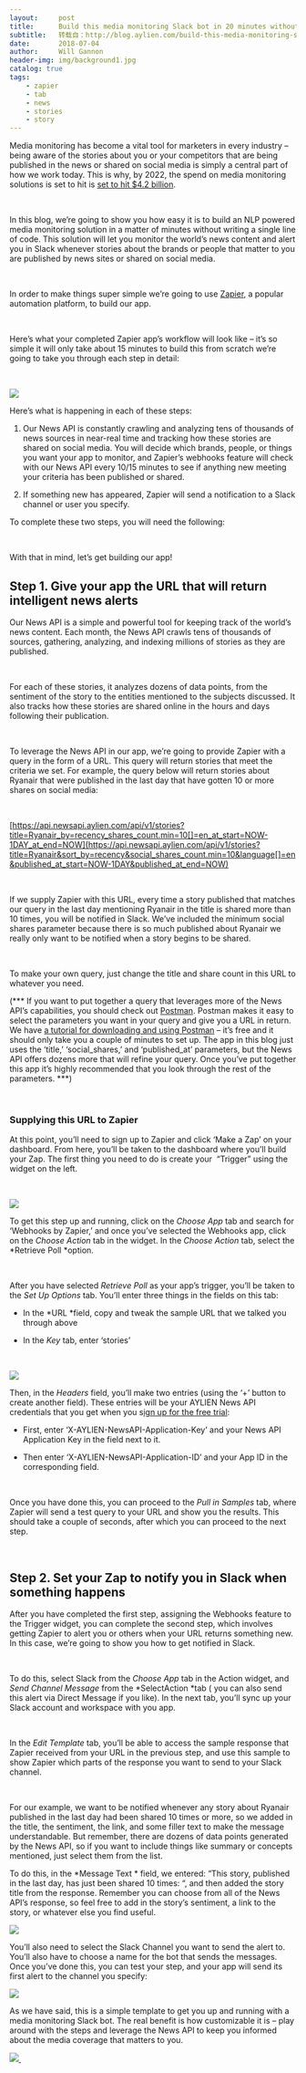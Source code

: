 ```yaml
---
layout:     post
title:      Build this media monitoring Slack bot in 20 minutes without writing code
subtitle:   转载自：http://blog.aylien.com/build-this-media-monitoring-slack-bot-in-20-minutes-without-writing-code/
date:       2018-07-04
author:     Will Gannon
header-img: img/background1.jpg
catalog: true
tags:
    - zapier
    - tab
    - news
    - stories
    - story
---
```


Media monitoring has become a vital tool for marketers in every industry – being aware of the stories about you or your competitors that are being published in the news or shared on social media is simply a central part of how we work today. This is why, by 2022, the spend on media monitoring solutions is set to hit is [set to hit $4.2 billion](https://www.transparencymarketresearch.com/pressrelease/media-monitoring-tools-market.htm).

 

In this blog, we’re going to show you how easy it is to build an NLP powered media monitoring solution in a matter of minutes without writing a single line of code. This solution will let you monitor the world’s news content and alert you in Slack whenever stories about the brands or people that matter to you are published by news sites or shared on social media.

 

In order to make things super simple we’re going to use [Zapier](https://zapier.com/.), a popular automation platform, to build our app.

 

Here’s what your completed Zapier app’s workflow will look like – it’s so simple it will only take about 15 minutes to build this from scratch we’re going to take you through each step in detail:

 

![](http://blog.aylien.com/wp-content/uploads/2018/07/Screenshot-from-2018-06-28-16-49-55-280x300.png)


Here’s what is happening in each of these steps:

1. Our News API is constantly crawling and analyzing tens of thousands of news sources in near-real time and tracking how these stories are shared on social media. You will decide which brands, people, or things you want your app to monitor, and Zapier’s webhooks feature will check with our News API every 10/15 minutes to see if anything new meeting your criteria has been published or shared.

1. If something new has appeared, Zapier will send a notification to a Slack channel or user you specify.


To complete these two steps, you will need the following:

 

With that in mind, let’s get building our app!

## Step 1. Give your app the URL that will return intelligent news alerts

Our News API is a simple and powerful tool for keeping track of the world’s news content. Each month, the News API crawls tens of thousands of sources, gathering, analyzing, and indexing millions of stories as they are published.

 

For each of these stories, it analyzes dozens of data points, from the sentiment of the story to the entities mentioned to the subjects discussed. It also tracks how these stories are shared online in the hours and days following their publication.

 

To leverage the News API in our app, we’re going to provide Zapier with a query in the form of a URL. This query will return stories that meet the criteria we set. For example, the query below will return stories about Ryanair that were published in the last day that have gotten 10 or more shares on social media:

 

[https://api.newsapi.aylien.com/api/v1/stories?title=Ryanair_by=recency_shares_count.min=10[]=en_at_start=NOW-1DAY_at_end=NOW](https://api.newsapi.aylien.com/api/v1/stories?title=Ryanair&sort_by=recency&social_shares_count.min=10&language[]=en&published_at_start=NOW-1DAY&published_at_end=NOW)

 

If we supply Zapier with this URL, every time a story published that matches our query in the last day mentioning Ryanair in the title is shared more than 10 times, you will be notified in Slack. We’ve included the minimum social shares parameter because there is so much published about Ryanair we really only want to be notified when a story begins to be shared.

 

To make your own query, just change the title and share count in this URL to whatever you need.

(*** If you want to put together a query that leverages more of the News API’s capabilities, you should check out [Postman](https://www.getpostman.com/). Postman makes it easy to select the parameters you want in your query and give you a URL in return. We have [a tutorial for downloading and using Postman](https://docs.aylien.com/newsapi#testing-the-news-api-with-postman) – it’s free and it should only take you a couple of minutes to set up. The app in this blog just uses the ‘title,’ ‘social_shares,’ and ‘published_at’ parameters, but the News API offers dozens more that will refine your query. Once you’ve put together this app it’s highly recommended that you look through the rest of the parameters. ***)

 

### Supplying this URL to Zapier

At this point, you’ll need to sign up to Zapier and click ‘Make a Zap’ on your dashboard. From here, you’ll be taken to the dashboard where you’ll build your Zap. The first thing you need to do is create your  “Trigger” using the widget on the left.

 

![](http://blog.aylien.com/wp-content/uploads/2018/07/Screenshot-from-2018-06-28-17-04-25-300x200.png)


To get this step up and running, click on the *Choose App* tab and search for ‘Webhooks by Zapier,’ and once you’ve selected the Webhooks app, click on the *Choose Action* tab in the widget. In the *Choose Action* tab, select the *Retrieve Poll *option.

 

After you have selected *Retrieve Poll* as your app’s trigger, you’ll be taken to the *Set Up Options* tab. You’ll enter three things in the fields on this tab:

- In the *URL *field, copy and tweak the sample URL that we talked you through above

- In the *Key* tab, enter ‘stories’


 

![](http://blog.aylien.com/wp-content/uploads/2018/07/Screenshot-from-2018-06-29-14-03-59-650x250.png)


Then, in the *Headers* field, you’ll make two entries (using the ‘+’ button to create another field). These entries will be your AYLIEN News API credentials that you get when you s[ign up for the free trial](https://newsapi.aylien.com/signup):

- First, enter ‘X-AYLIEN-NewsAPI-Application-Key’ and your News API Application Key in the field next to it.

- Then enter ‘X-AYLIEN-NewsAPI-Application-ID’ and your App ID in the corresponding field.


 

Once you have done this, you can proceed to the *Pull in Samples* tab, where Zapier will send a test query to your URL and show you the results. This should take a couple of seconds, after which you can proceed to the next step.

 

## Step 2. Set your Zap to notify you in Slack when something happens

After you have completed the first step, assigning the Webhooks feature to the Trigger widget, you can complete the second step, which involves getting Zapier to alert you or others when your URL returns something new. In this case, we’re going to show you how to get notified in Slack.

 

To do this, select Slack from the *Choose App* tab in the Action widget, and *Send Channel Message* from the *SelectAction *tab ( you can also send this alert via Direct Message if you like). In the next tab, you’ll sync up your Slack account and workspace with you app.

 

In the *Edit Template* tab, you’ll be able to access the sample response that Zapier received from your URL in the previous step, and use this sample to show Zapier which parts of the response you want to send to your Slack channel.

 

For our example, we want to be notified whenever any story about Ryanair published in the last day had been shared 10 times or more, so we added in the title, the sentiment, the link, and some filler text to make the message understandable. But remember, there are dozens of data points generated by the News API, so if you want to include things like summary or concepts mentioned, just select them from the list.

To do this, in the *Message Text * field, we entered: “This story, published in the last day, has just been shared 10 times: “, and then added the story title from the response. Remember you can choose from all of the News API’s response, so feel free to add in the story’s sentiment, a link to the story, or whatever else you find useful.

![](http://blog.aylien.com/wp-content/uploads/2018/07/Screenshot-from-2018-07-03-12-00-54-650x446.png)


You’ll also need to select the Slack Channel you want to send the alert to. You’ll also have to choose a name for the bot that sends the messages. Once you’ve done this, you can test your step, and your app will send its first alert to the channel you specify:

![](http://blog.aylien.com/wp-content/uploads/2018/07/Screenshot-from-2018-07-03-11-59-59-650x417.png)


As we have said, this is a simple template to get you up and running with a media monitoring Slack bot. The real benefit is how customizable it is – play around with the steps and leverage the News API to keep you informed about the media coverage that matters to you.

[![](https://no-cache.hubspot.com/cta/default/1942801/8b7573e6-e8d2-4c98-ab39-7f94f867508b.png)
](http://cta-redirect.hubspot.com/cta/redirect/1942801/8b7573e6-e8d2-4c98-ab39-7f94f867508b) 
